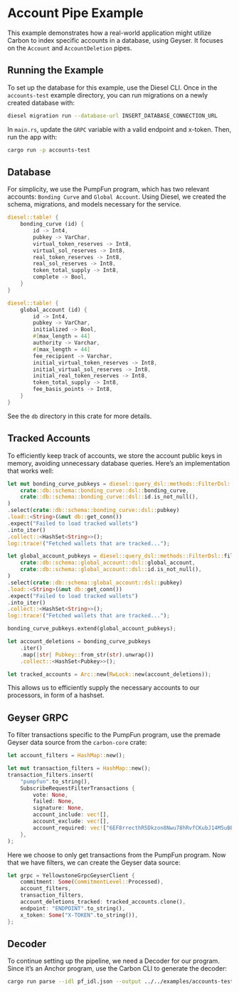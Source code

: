 # Account Pipe Example

This example demonstrates how a real-world application might utilize Carbon to index specific accounts in a database, using Geyser. It focuses on the `Account` and `AccountDeletion` pipes.

## Running the Example

To set up the database for this example, use the Diesel CLI. Once in the `accounts-test` example directory, you can run migrations on a newly created database with:

```bash
diesel migration run --database-url INSERT_DATABASE_CONNECTION_URL
```

In `main.rs`, update the `GRPC` variable with a valid endpoint and x-token. Then, run the app with:

```bash
cargo run -p accounts-test
```

## Database

For simplicity, we use the PumpFun program, which has two relevant accounts: `Bonding Curve` and `Global Account`. Using Diesel, we created the schema, migrations, and models necessary for the service.

```rust
diesel::table! {
    bonding_curve (id) {
        id -> Int4,
        pubkey -> VarChar,
        virtual_token_reserves -> Int8,
        virtual_sol_reserves -> Int8,
        real_token_reserves -> Int8,
        real_sol_reserves -> Int8,
        token_total_supply -> Int8,
        complete -> Bool,
    }
}

diesel::table! {
    global_account (id) {
        id -> Int4,
        pubkey -> VarChar,
        initialized -> Bool,
        #[max_length = 44]
        authority -> Varchar,
        #[max_length = 44]
        fee_recipient -> Varchar,
        initial_virtual_token_reserves -> Int8,
        initial_virtual_sol_reserves -> Int8,
        initial_real_token_reserves -> Int8,
        token_total_supply -> Int8,
        fee_basis_points -> Int8,
    }
}
```

See the `db` directory in this crate for more details.

## Tracked Accounts

To efficiently keep track of accounts, we store the account public keys in memory, avoiding unnecessary database queries. Here’s an implementation that works well:

```rust
let mut bonding_curve_pubkeys = diesel::query_dsl::methods::FilterDsl::filter(
    crate::db::schema::bonding_curve::dsl::bonding_curve,
    crate::db::schema::bonding_curve::dsl::id.is_not_null(),
)
.select(crate::db::schema::bonding_curve::dsl::pubkey)
.load::<String>(&mut db::get_conn())
.expect("Failed to load tracked wallets")
.into_iter()
.collect::<HashSet<String>>();
log::trace!("Fetched wallets that are tracked...");

let global_account_pubkeys = diesel::query_dsl::methods::FilterDsl::filter(
    crate::db::schema::global_account::dsl::global_account,
    crate::db::schema::global_account::dsl::id.is_not_null(),
)
.select(crate::db::schema::global_account::dsl::pubkey)
.load::<String>(&mut db::get_conn())
.expect("Failed to load tracked wallets")
.into_iter()
.collect::<HashSet<String>>();
log::trace!("Fetched wallets that are tracked...");

bonding_curve_pubkeys.extend(global_account_pubkeys);

let account_deletions = bonding_curve_pubkeys
    .iter()
    .map(|str| Pubkey::from_str(str).unwrap())
    .collect::<HashSet<Pubkey>>();

let tracked_accounts = Arc::new(RwLock::new(account_deletions));
```

This allows us to efficiently supply the necessary accounts to our processors, in form of a hashset.

## Geyser GRPC

To filter transactions specific to the PumpFun program, use the premade Geyser data source from the `carbon-core` crate:

```rust
let account_filters = HashMap::new();

let mut transaction_filters = HashMap::new();
transaction_filters.insert(
    "pumpfun".to_string(),
    SubscribeRequestFilterTransactions {
        vote: None,
        failed: None,
        signature: None,
        account_include: vec![],
        account_exclude: vec![],
        account_required: vec!["6EF8rrecthR5Dkzon8Nwu78hRvfCKubJ14M5uBEwF6P".to_owned()],
    },
);
```

Here we choose to only get transactions from the PumpFun program.
Now that we have filters, we can create the Geyser data source:

```rust
let grpc = YellowstoneGrpcGeyserClient {
    commitment: Some(CommitmentLevel::Processed),
    account_filters,
    transaction_filters,
    account_deletions_tracked: tracked_accounts.clone(),
    endpoint: "ENDPOINT".to_string(),
    x_token: Some("X-TOKEN".to_string()),
};
```

## Decoder

To continue setting up the pipeline, we need a Decoder for our program. Since it’s an Anchor program, use the Carbon CLI to generate the decoder:

```bash
cargo run parse --idl pf_idl.json --output ../../examples/accounts-test/src/
```
